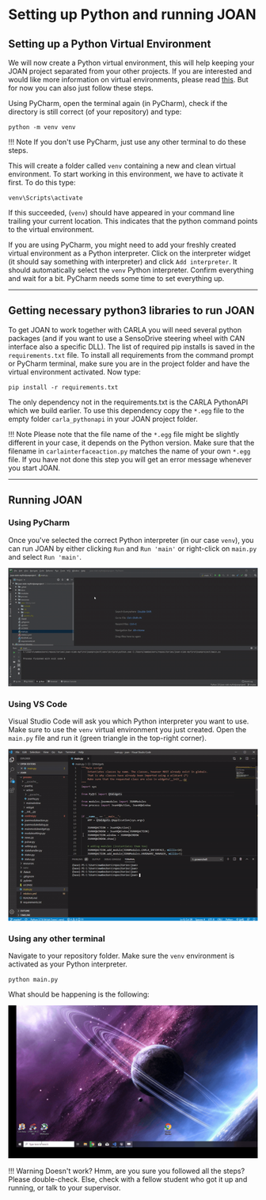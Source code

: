 # Setting up Python and running JOAN

## Setting up a Python Virtual Environment
We will now create a Python virtual environment, this will help keeping your JOAN project separated from your other projects. If you are interested and would like more information on virtual environments, please read [this](https://docs.python.org/3/tutorial/venv.html). But for now you can also just follow these steps.

Using PyCharm, open the terminal again (in PyCharm), check if the directory is still correct (of your repository) and type:

    python -m venv venv

!!! Note
    If you don't use PyCharm, just use any other terminal to do these steps.

This will create a folder called `venv` containing a new and clean virtual environment. To start working in this environment, we have to activate it first. To do this type:

    venv\Scripts\activate

If this succeeded, (`venv`) should have appeared in your command line trailing your current location. This indicates that the python command points to the virtual environment. 

If you are using PyCharm, you might need to add your freshly created virtual environment as a Python interpreter. Click on the interpreter widget (it should say something with interpreter) and click `Add interpreter`. It should automatically select the `venv` Python interpreter. Confirm everything and wait for a bit. PyCharm needs some time to set everything up.

---
## Getting necessary python3 libraries to run JOAN
To get JOAN to work together with CARLA you will need several python packages (and if you want to use a SensoDrive steering wheel with CAN interface also a specific DLL). The list of required pip installs is saved in the `requirements.txt` file.
To install all requirements from the command prompt or PyCharm terminal, make sure you are in the project folder and have the virtual environment activated. Now type: 

    pip install -r requirements.txt 

The only dependency not in the requirements.txt is the CARLA PythonAPI which we build earlier. To use this dependency copy the `*.egg` file to the empty folder `carla_pythonapi` in your JOAN project folder. 
    
!!! Note
    Please note that the file name of the `*.egg` file might be slightly different in your case, it depends on the Python version. Make sure that the filename in `carlainterfaceaction.py` matches the name of your own `*.egg` file. If you have not done this step you will get an error message whenever you start JOAN.

---
## Running JOAN

### Using PyCharm
Once you've selected the correct Python interpreter (in our case `venv`), you can run JOAN by either clicking `Run` and `Run 'main'` or right-click on `main.py` and select `Run 'main'`.

![pycharm-run-main](gifs/pycharm-run-main.gif)

### Using VS Code
Visual Studio Code will ask you which Python interpreter you want to use. Make sure to use the `venv` virtual environment you just created. Open the `main.py` file and run it (green triangle in the top-right corner).

![vscode-run-main](gifs/vscode-run-joan.gif)

### Using any other terminal
Navigate to your repository folder. Make sure the `venv` environment is activated as your Python interpreter.

    python main.py

What should be happening is the following:

![alt text](gifs/JOAN.gif "Starting JOAN")

!!! Warning
    Doesn't work? Hmm, are you sure you followed all the steps? Please double-check. Else, check with a fellow student who got it up and running, or talk to your supervisor.